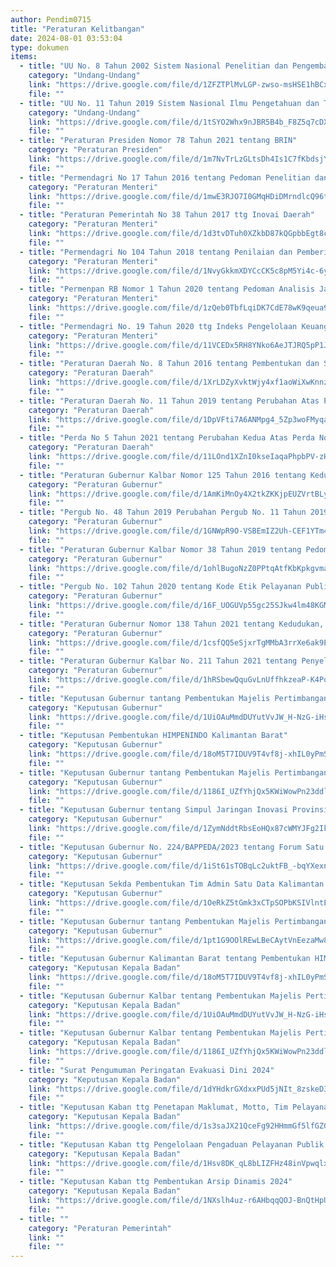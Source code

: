 ```yaml
---
author: Pendim0715
title: "Peraturan Kelitbangan"
date: 2024-08-01 03:53:04
type: dokumen
items: 
  - title: "UU No. 8 Tahun 2002 Sistem Nasional Penelitian dan Pengembangan dan Penerapan Ilmu Pengetahuan dan Teknologi"
    category: "Undang-Undang"
    link: "https://drive.google.com/file/d/1ZFZTPlMvLGP-zwso-msHSE1hBCxPKmrk/preview"
    file: ""
  - title: "UU No. 11 Tahun 2019 Sistem Nasional Ilmu Pengetahuan dan Teknologi"
    category: "Undang-Undang"
    link: "https://drive.google.com/file/d/1tSYO2Whx9nJBR5B4b_F8Z5q7cDXHNCbT/preview"
    file: ""
  - title: "Peraturan Presiden Nomor 78 Tahun 2021 tentang BRIN"
    category: "Peraturan Presiden"
    link: "https://drive.google.com/file/d/1m7NvTrLzGLtsDh4Is1C7fKbdsjYiSKd0/preview"
    file: ""
  - title: "Permendagri No 17 Tahun 2016 tentang Pedoman Penelitian dan Pengembangan di Kementerian Dalam Negeri dan Pemerintah Daerah"
    category: "Peraturan Menteri"
    link: "https://drive.google.com/file/d/1mwE3RJO7I0GMqHDiDMrndlcQ96t8wL7W/preview"
    file: ""
  - title: "Peraturan Pemerintah No 38 Tahun 2017 ttg Inovai Daerah"
    category: "Peraturan Menteri"
    link: "https://drive.google.com/file/d/1d3tvDTuh0XZkbD87kQGpbbEgt8cVZwjO/preview"
    file: ""
  - title: "Permendagri No 104 Tahun 2018 tentang Penilaian dan Pemberian Penghargaan Inovasi Daerah"
    category: "Peraturan Menteri"
    link: "https://drive.google.com/file/d/1NvyGkkmXDYCcCK5c8pM5Yi4c-6yVtJIT/preview"
    file: ""
  - title: "Permenpan RB Nomor 1 Tahun 2020 tentang Pedoman Analisis Jabatan dan Analisis Beban Kerja"
    category: "Peraturan Menteri"
    link: "https://drive.google.com/file/d/1zQeb0TbfLqiDK7CdE78wK9qeua9IQgtJ/preview"
    file: ""
  - title: "Permendagri No. 19 Tahun 2020 ttg Indeks Pengelolaan Keuangan Daerah"
    category: "Peraturan Menteri"
    link: "https://drive.google.com/file/d/11VCEDx5RH8YNko6AeJTJRQ5pP1JVlr8V/preview"
    file: ""
  - title: "Peraturan Daerah No. 8 Tahun 2016 tentang Pembentukan dan Susunan Perangkat Daerah Provinsi Kalbar"
    category: "Peraturan Daerah"
    link: "https://drive.google.com/file/d/1XrLDZyXvktWjy4xf1aoWiXwKnnzTWnx8/preview"
    file: ""
  - title: "Peraturan Daerah No. 11 Tahun 2019 tentang Perubahan Atas Perda No 8 Tahun 2016"
    category: "Peraturan Daerah"
    link: "https://drive.google.com/file/d/1DpVFti7A6ANMpg4_5Zp3woFMyqaLmbI0/preview"
    file: ""
  - title: "Perda No 5 Tahun 2021 tentang Perubahan Kedua Atas Perda No. 8 tahun 2016 tentang Pembentukan dan Susunan Perangkat Daerah Provinsi Kalimantan Barat"
    category: "Peraturan Daerah"
    link: "https://drive.google.com/file/d/11LOnd1XZnI0kseIaqaPhpbPV-zHeBkzf/preview"
    file: ""
  - title: "Peraturan Gubernur Kalbar Nomor 125 Tahun 2016 tentang Kedudukan, Susunan Organisasi, Tugas dan Fungsi serta Tata Kerja Balitbang Provinsi Kalbar"
    category: "Peraturan Gubernur"
    link: "https://drive.google.com/file/d/1AmKiMnOy4X2tkZKKjpEUZVrtBLygt6Wr/preview"
    file: ""
  - title: "Pergub No. 48 Tahun 2019 Perubahan Pergub No. 11 Tahun 2019 tentang Pendelegasian Kewenangan"
    category: "Peraturan Gubernur"
    link: "https://drive.google.com/file/d/1GNWpR9O-VSBEmIZ2Uh-CEF1YTm4SNmtl/preview"
    file: ""
  - title: "Peraturan Gubernur Kalbar Nomor 38 Tahun 2019 tentang Pedoman Penelitian dan Pengembangan"
    category: "Peraturan Gubernur"
    link: "https://drive.google.com/file/d/1ohlBugoNzZ0PPtqAtfKbKpkgvmaLTqkm/preview"
    file: ""
  - title: "Pergub No. 102 Tahun 2020 tentang Kode Etik Pelayanan Publik"
    category: "Peraturan Gubernur"
    link: "https://drive.google.com/file/d/16F_UOGUVp55gc25SJkw4lm48KGMHcugW/preview"
    file: ""
  - title: "Peraturan Gubernur Nomor 138 Tahun 2021 tentang Kedudukan, Susunan organisasi, Tugas dan Fungsi serta Tata Kerja Badan Penelitian dan Pengembangan Provinsi Kalimantan Barat"
    category: "Peraturan Gubernur"
    link: "https://drive.google.com/file/d/1csfQQ5eSjxrTgMMbA3rrXe6ak9Eo7PiG/preview"
    file: ""
  - title: "Peraturan Gubernur Kalbar No. 211 Tahun 2021 tentang Penyelenggaraan Inovasi Daerah"
    category: "Peraturan Gubernur"
    link: "https://drive.google.com/file/d/1hRSbewQquGvLnUffhkzeaP-K4Pogv2Q7/preview"
    file: ""
  - title: "Keputusan Gubernur tantang Pembentukan Majelis Pertimbangan Balitbang Periode 2019-2021"
    category: "Keputusan Gubernur"
    link: "https://drive.google.com/file/d/1UiOAuMmdDUYutVvJW_H-NzG-iHs_pptJ/preview"
    file: ""
  - title: "Keputusan Pembentukan HIMPENINDO Kalimantan Barat"
    category: "Keputusan Gubernur"
    link: "https://drive.google.com/file/d/18oM5T7IDUV9T4vf8j-xhIL0yPmSdfCbb/preview"
    file: ""
  - title: "Keputusan Gubernur tantang Pembentukan Majelis Pertimbangan Balitbang 2023"
    category: "Keputusan Gubernur"
    link: "https://drive.google.com/file/d/1186I_UZfYhjQx5KWiWowPn23ddlAOXYN/preview"
    file: ""
  - title: "Keputusan Gubernur tentang Simpul Jaringan Inovasi Provinsi Kalimantan Barat"
    category: "Keputusan Gubernur"
    link: "https://drive.google.com/file/d/1ZymNddtRbsEoHQx87cWMYJFg2Ik4a1Rb/preview"
    file: ""
  - title: "Keputusan Gubernur No. 224/BAPPEDA/2023 tentang Forum Satu Data Kalimantan Barat"
    category: "Keputusan Gubernur"
    link: "https://drive.google.com/file/d/1iSt61sTOBqLc2uktFB_-bqYXexntKGGO/preview"
    file: ""
  - title: "Keputusan Sekda Pembentukan Tim Admin Satu Data Kalimantan Barat"
    category: "Keputusan Gubernur"
    link: "https://drive.google.com/file/d/1OeRkZ5tGmk3xCTpSOPbKSIVlntEjV3jZ/preview"
    file: ""
  - title: "Keputusan Gubernur tantang Pembentukan Majelis Pertimbangan Balitbang 2024"
    category: "Keputusan Gubernur"
    link: "https://drive.google.com/file/d/1pt1G9OOlREwLBeCAytVnEezaMw8qLIe5/preview"
    file: ""
  - title: "Keputusan Gubernur Kalimantan Barat tentang Pembentukan HIMPENINDO Kalimantan Barat"
    category: "Keputusan Kepala Badan"
    link: "https://drive.google.com/file/d/18oM5T7IDUV9T4vf8j-xhIL0yPmSdfCbb/preview"
    file: ""
  - title: "Keputusan Gubernur Kalbar tentang Pembentukan Majelis Pertimbangan Badan Penelitian dan Pengembangan Provinsi Kalimantan Barat Tahun 2019 sd 2021"
    category: "Keputusan Kepala Badan"
    link: "https://drive.google.com/file/d/1UiOAuMmdDUYutVvJW_H-NzG-iHs_pptJ/preview"
    file: ""
  - title: "Keputusan Gubernur Kalbar tentang Pembentukan Majelis Pertimbangan Badan Penelitian dan Pengembangan Provinsi Kalimantan Barat Tahun 2023"
    category: "Keputusan Kepala Badan"
    link: "https://drive.google.com/file/d/1186I_UZfYhjQx5KWiWowPn23ddlAOXYN/preview"
    file: ""
  - title: "Surat Pengumuman Peringatan Evakuasi Dini 2024"
    category: "Keputusan Kepala Badan"
    link: "https://drive.google.com/file/d/1dYHdkrGXdxxPUd5jNIt_8zskeD3zYk_O/preview"
    file: ""
  - title: "Keputusan Kaban ttg Penetapan Maklumat, Motto, Tim Pelayanan Publik 2024"
    category: "Keputusan Kepala Badan"
    link: "https://drive.google.com/file/d/1s3saJX21QceFg92HHmmGf5lfGZGl3Pbr/preview"
    file: ""
  - title: "Keputusan Kaban ttg Pengelolaan Pengaduan Pelayanan Publik 2024"
    category: "Keputusan Kepala Badan"
    link: "https://drive.google.com/file/d/1Hsv8DK_qL8bLIZFHz48inVpwqlxluTTz/preview"
    file: ""
  - title: "Keputusan Kaban ttg Pembentukan Arsip Dinamis 2024"
    category: "Keputusan Kepala Badan"
    link: "https://drive.google.com/file/d/1NXslh4uz-r6AHbqqQOJ-BnQtHpUVxeOp/preview"
    file: ""
  - title: ""
    category: "Peraturan Pemerintah"
    link: ""
    file: ""
---
```

